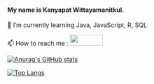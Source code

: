 

#### My name is Kanyapat Wittayamanitkul.

🌱 I’m currently learning Java, JavaScript, R, SQL

📫 How to reach me : 
<a href="https://www.facebook.com/profile.php?id=100004737163342"><img src="http://www.vetsintech.co/wp-content/uploads/2012/06/facebook-logo.jpg" width="75" height="25"/></a>
<br>

[![Anurag's GitHub stats](https://github-readme-stats.vercel.app/api?username=winnerkypt&show_icons=true&theme=radical)](https://github.com/anuraghazra/github-readme-stats)

[![Top Langs](https://github-readme-stats.vercel.app/api/top-langs/?username=winnerkypt&show_icons=true&theme=radical&layout=compact)](https://github.com/anuraghazra/github-readme-stats) 

<link rel="stylesheet" href="https://cdn.jsdelivr.net/gh/devicons/devicon@v2.8.2/devicon.min.css">


